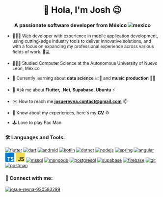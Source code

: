 <h1 align="center">👋 Hola, I'm Josh 😉</h1>
<h3 align="center">A passionate software developer from México <img src="https://upload.wikimedia.org/wikipedia/commons/thumb/2/21/Twemoji12_1f1f2-1f1fd.svg/330px-Twemoji12_1f1f2-1f1fd.svg.png" alt="mexico" width="20" height="20" /></h3>

- 🧑🏻‍💻 Web developer with experience in mobile application development, using cutting-edge industry tools to deliver innovative solutions, and with a focus on expanding my professional experience across various fields of work. 📱💻

- 🧑🏻‍🎓 Studied Computer Science at the Autonomous University of Nuevo León, México 

- 📖 Currently learning about **data science** 📈🧪 and **music production** 🎵🎹

- 💬 Ask me about **Flutter, .Net, Supabase, Ubuntu** ⚡

- ✉️ How to reach me **josuereyna.contact@gmail.com** 📫

- 🔧 Know about my experiences, here's my [**CV**](https://drive.google.com/file/d/1xQ7z2cSLihWm0_Lr96IbReK-p_lYQ4OD/view?usp=drive_link) ⚙️

- 🕹️ Love to play Pac Man 

<!-- [![Josue's GitHub stats](https://github-readme-stats.vercel.app/api?username=Josue-Reyna)](https://github.com/anuraghazra/github-readme-stats) -->

<h3 align="left">🛠️ Languages and Tools:</h3>
<p align="left">
    <a href="https://flutter.dev" target="_blank" rel="noreferrer"><img src="https://www.vectorlogo.zone/logos/flutterio/flutterio-icon.svg" alt="flutter" width="30" height="30" /></a> <a href="https://dart.dev" target="_blank" rel="noreferrer"><img src="https://static-00.iconduck.com/assets.00/dart-icon-2042x2048-775u9j9x.png" alt="dart" width="30" height="30" /></a> <a href="https://developer.android.com/" target="_blank" rel="noreferrer"><img src="https://1000marcas.net/wp-content/uploads/2020/01/Android-logo-1.png" alt="android" width="50" height="30" /></a> <a href="https://kotlinlang.org/" target="_blank" rel="noreferrer"><img src="https://cdn.worldvectorlogo.com/logos/kotlin-2.svg" alt="kotlin" width="30" height="30" /></a> <a href="https://dotnet.microsoft.com/" target="_blank" rel="noreferrer"><img src="https://upload.wikimedia.org/wikipedia/commons/7/7d/Microsoft_.NET_logo.svg" alt="dotnet" width="30" height="30" /></a> <a href="https://nodejs.org" target="_blank" rel="noreferrer"><img src="https://static-00.iconduck.com/assets.00/node-js-icon-454x512-nztofx17.png" alt="nodejs" width="30"     height="30" /></a> <a href="https://spring.io/" target="_blank" rel="noreferrer"><img src="https://www.vectorlogo.zone/logos/springio/springio-icon.svg" alt="spring" width="30" height="30" /></a> <a href="https://angular.io" target="_blank" rel="noreferrer"><img src="https://angular.io/assets/images/logos/angular/angular.svg" alt="angular" width="30" height="30" /></a> <a href="https://www.typescriptlang.org/" target="_blank" rel="noreferrer"><img src="https://raw.githubusercontent.com/devicons/devicon/master/icons/typescript/typescript-original.svg" alt="typescript" width="30" height="30" /></a> <a  href="https://developer.mozilla.org/en-US/docs/Web/JavaScript"  target="_blank"  rel="noreferrer"><img  src="https://raw.githubusercontent.com/devicons/devicon/master/icons/javascript/javascript-original.svg"  alt="javascript"  width="30"  height="30" /></a> <a href="https://www.microsoft.com/en-us/sql-server" target="_blank" rel="noreferrer"><img src="https://tribes.agency/wp-content/uploads/2023/10/ext-550.png" alt="mssql" width="30" height="30" /></a> <a href="https://www.mongodb.com/" target="_blank" rel="noreferrer"><img src="https://itfrd.com/frontend/images/technology/database/mongodb.svg" alt="mongodb" width="30" height="30" /></a> <a href="https://www.postgresql.org" target="_blank" rel="noreferrer"><img src="https://upload.wikimedia.org/wikipedia/commons/thumb/2/29/Postgresql_elephant.svg/993px-Postgresql_elephant.svg.png" alt="postgresql" width="30" height="30" /></a> <a href="https://supabase.com/" target="_blank" rel="noreferrer"><img src="https://seeklogo.com/images/S/supabase-logo-DCC676FFE2-seeklogo.com.png" alt="supabase" width="30" height="30" /></a> <a href="https://firebase.google.com/" target="_blank" rel="noreferrer"><img src="https://www.vectorlogo.zone/logos/firebase/firebase-icon.svg" alt="firebase" width="30" height="30" /></a> <a href="https://git-scm.com/" target="_blank" rel="noreferrer"><img src="https://www.vectorlogo.zone/logos/git-scm/git-scm-icon.svg" alt="git" width="30" height="30" /></a> <a href="https://postman.com" target="_blank" rel="noreferrer"><img src="https://www.vectorlogo.zone/logos/getpostman/getpostman-icon.svg" alt="postman" width="30" height="30" /></a>
</p>


<h3 align="left">🔗 Connect with me:</h3>
<p align="left">
<a href="https://linkedin.com/in/josue-reyna-930583299" target="blank"><img align="center" src="https://raw.githubusercontent.com/rahuldkjain/github-profile-readme-generator/master/src/images/icons/Social/linked-in-alt.svg" alt="josue-reyna-930583299" height="30" width="40" /></a>
</p>
